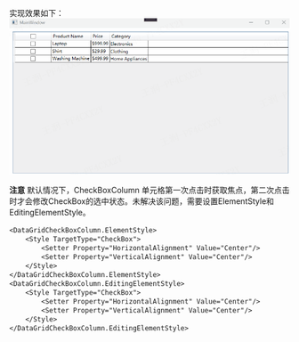 实现效果如下：
![alt text](Resources/DatagridCheckBoxColumn.gif)

**注意**
默认情况下，CheckBoxColumn 单元格第一次点击时获取焦点，第二次点击时才会修改CheckBox的选中状态。未解决该问题，需要设置ElementStyle和EditingElementStyle。
```
<DataGridCheckBoxColumn.ElementStyle>
    <Style TargetType="CheckBox">
        <Setter Property="HorizontalAlignment" Value="Center"/>
        <Setter Property="VerticalAlignment" Value="Center"/>
    </Style>
</DataGridCheckBoxColumn.ElementStyle>
<DataGridCheckBoxColumn.EditingElementStyle>
    <Style TargetType="CheckBox">
        <Setter Property="HorizontalAlignment" Value="Center"/>
        <Setter Property="VerticalAlignment" Value="Center"/>
    </Style>
</DataGridCheckBoxColumn.EditingElementStyle>
```

